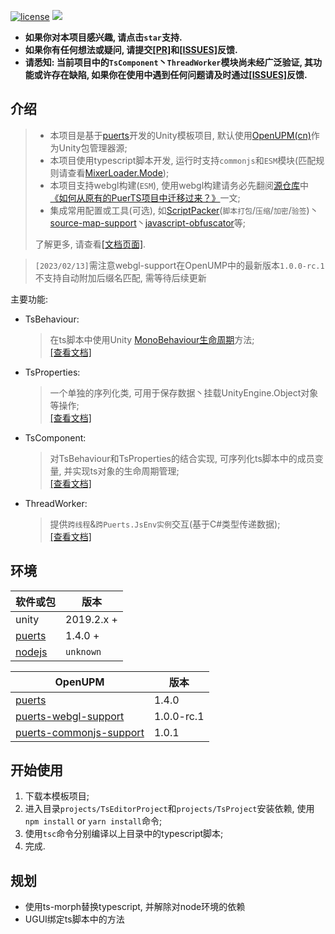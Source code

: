 [![license](https://img.shields.io/badge/license-MIT-blue.svg)](./LICENSE)
[![](https://img.shields.io/github/issues/throw-out/puerts-unity-kit.svg)](https://github.com/throw-out/puerts-unity-kit/issues)

- **如果你对本项目感兴趣, 请点击`star`支持.**  
- **如果你有任何想法或疑问, 请提交[[PR]](https://github.com/throw-out/puerts-unity-kit/pulls)和[[ISSUES]](https://github.com/throw-out/puerts-unity-kit/issues)反馈.**  
- **请悉知: 当前项目中的`TsComponent`丶`ThreadWorker`模块尚未经广泛验证, 其功能或许存在缺陷, 如果你在使用中遇到任何问题请及时通过[[ISSUES]](https://github.com/throw-out/puerts-unity-kit/issues)反馈.**

## 介绍
> - 本项目是基于[puerts](https://github.com/Tencent/puerts)开发的Unity模板项目,  默认使用[OpenUPM(cn)](https://openupm.cn/)作为Unity包管理器源;  
> - 本项目使用typescript脚本开发, 运行时支持`commonjs`和`ESM`模块(匹配规则请查看[MixerLoader.Mode](./projects/Assets/XOR/Runtime/Src/Loader.cs));  
> - 本项目支持webgl构建(`ESM`), 使用webgl构建请务必先翻阅[源仓库](https://github.com/zombieyang/puerts_unity_webgl_demo)中[《如何从原有的PuerTS项目中迁移过来？》](https://github.com/zombieyang/puerts_unity_webgl_demo/wiki/%E5%A6%82%E4%BD%95%E4%BB%8E%E5%8E%9F%E6%9C%89%E7%9A%84PuerTS%E9%A1%B9%E7%9B%AE%E4%B8%AD%E8%BF%81%E7%A7%BB%E8%BF%87%E6%9D%A5%EF%BC%9F)一文;  
> - 集成常用配置或工具(可选), 如[ScriptPacker](./docs/ScriptPacker.md)(`脚本打包`/`压缩`/`加密`/`验签`)丶[source-map-support](https://www.npmjs.com/package/source-map-support)丶[javascript-obfuscator](https://www.npmjs.com/package/javascript-obfuscator)等;
>
> 了解更多, 请查看[[文档页面]](./docs).

> `[2023/02/13]`需注意webgl-support在OpenUMP中的最新版本`1.0.0-rc.1`不支持自动附加后缀名匹配, 需等待后续更新

主要功能:
- TsBehaviour:
  > 在ts脚本中使用Unity [MonoBehaviour生命周期](https://docs.unity3d.com/2021.3/Documentation/Manual/ExecutionOrder.html)方法;  
  > [[查看文档]](./docs/TsBehaviour.md)

- TsProperties:
  > 一个单独的序列化类, 可用于保存数据丶挂载UnityEngine.Object对象等操作;  
  > [[查看文档]](./docs/TsProperties.md)

- TsComponent:
  > 对TsBehaviour和TsProperties的结合实现, 可序列化ts脚本中的成员变量, 并实现ts对象的生命周期管理;  
  > [[查看文档]](./docs/TsComponent.md)

- ThreadWorker:
  > 提供`跨线程`&`跨Puerts.JsEnv实例`交互(基于C#类型传递数据);  
  > [[查看文档]](./docs/ThreadWorker.md)

## 环境
| 软件或包     |  版本           |
| ------------ | ------------ |
| unity   |  2019.2.x + |
| [puerts](https://github.com/Tencent/puerts/releases) |  1.4.0 + |
| [nodejs](https://nodejs.org/) | `unknown`|

| OpenUPM     |  版本           |
| ------------ | ------------ |
| [puerts](https://openupm.com/packages/com.tencent.puerts.core/) | 1.4.0 |
| [puerts-webgl-support](https://openupm.com/packages/com.tencent.puerts.webgl/) | 1.0.0-rc.1 |
| [puerts-commonjs-support](https://openupm.com/packages/com.tencent.puerts.commonjs/) |  1.0.1 |

## 开始使用
1. 下载本模板项目;
2. 进入目录`projects/TsEditorProject`和`projects/TsProject`安装依赖, 使用`npm install` or `yarn install`命令; 
3. 使用`tsc`命令分别编译以上目录中的typescript脚本;
4. 完成.

## 规划
- 使用ts-morph替换typescript, 并解除对node环境的依赖
- UGUI绑定ts脚本中的方法
